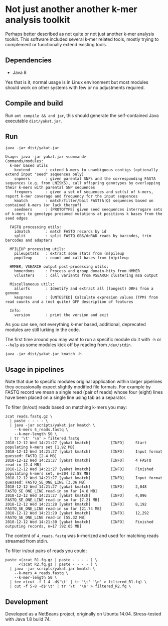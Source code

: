 # Not just another another k-mer analysis toolkit 

Perhaps better described as not quite or not just another k-mer analysis toolkit. 
This software included several k-mer related tools, mostly trying to complement or functionally extend existing tools.

## Dependencies

* Java 8

Yes that is it, normal usage is in Linux environment but most modules should work on other systems with few or no adjustments required.

## Compile and build

Run `ant compile && and jar`, this should generate the self-contained Java executable `dist/yakat.jar`.

## Run 

```
java -jar dist/yakat.jar

Usage: java -jar yakat.jar <command> 
Commands/modules:
  k-mer based utils
    kextend       : extend k-mers to unambiguous contigs (optionally extend input "seed" sequences only)
    snpmers       : given parental SNPs and the corresponding FASTA sequences (e.g. from LNISKS), call offspring genotypes by overlapping their k-mers with parental SNP sequences 
    freqmers      : given a set of sequences and set(s) of k-mers, report k-mer coverage and frequency for the input sequences
    kmatch        : match/filter/bait FAST(A|Q) sequences based on contained k-mers (or lack thereof)
    seedmers      : [PROTOTYPE] given seed seequences interrogare sets of k-mers to genotype presumed mutations at positions k bases from the seed edges    

  FASTQ processing utils:
    idmatch       : match FASTQ records by id
    split         : split FASTQ GBS/ddRAD reads by barcodes, trim barcodes and adapters

  MPILEUP processing utils:
    pileupstats   : extract some stats from (m)pileup
    pmpileup      : count and call bases from (m)pileup

  HMMER, VSEARCH output post-processing utils:
    hmmerdoms     : Process and group domain-hits from HMMER
    vclusters     : call variants from VSEARCH clustering msa output

  Miscellaneous utils:
    allorfs       : Identify and extract all (longest) ORFs from a genome
    kexpress      : [UNTESTED] Calculate expresion values (TPM) from read counts and a (not quite) GFF description of features 

  Info:
    version       : print the version and exit
```

As you can see, not everything k-mer based, additional, deprecated modules are still lurking in the code. 

The first time around you may want to run a specific module do it with `-h` or `--help` as some modules kick off by reading from `/dev/stdin`.


```
java -jar dist/yakat.jar kmatch -h
```

## Usage in pipelines

Note that due to specific modules original application within larger pipelines they occasionally expect slightly modified file formats. 
For example by FASTQ record we mean a single read (pair of reads) whose four (eight) lines have been placed on a single line using tab as a separator.

To filter (in/out) reads based on matching k-mers you may:

```
zcat reads.fastq.gz \
  | paste - - - - \
  | java -jar scripts/yakat.jar kmatch \
    --k-mers 4_reads.fastq \
    --k-mer-length 50 \
  | tr '\t' '\n' > filtered.fastq
2018-12-12 Wed 14:21:27 [yakat kmatch]         [INFO]     Start populating k-mers set [1.92 MB]
2018-12-12 Wed 14:21:27 [yakat kmatch]         [INFO]     Input format guessed: FASTQ [2.4 MB]
2018-12-12 Wed 14:21:27 [yakat kmatch]         [INFO]     4 FASTQ read-in [2.4 MB]
2018-12-12 Wed 14:21:27 [yakat kmatch]         [INFO]     Finished populating k-mers set, n=204 [2.88 MB]
2018-12-12 Wed 14:21:27 [yakat kmatch]         [INFO]     Input format guessed: FASTQ_SE_ONE_LINE [3.36 MB]
2018-12-12 Wed 14:21:27 [yakat kmatch]         [INFO]     2,048 FASTQ_SE_ONE_LINE read-in so far [4.8 MB]
2018-12-12 Wed 14:21:27 [yakat kmatch]         [INFO]     4,096 FASTQ_SE_ONE_LINE read-in so far [7.21 MB]
2018-12-12 Wed 14:21:28 [yakat kmatch]         [INFO]     8,192 FASTQ_SE_ONE_LINE read-in so far [21.74 MB]
2018-12-12 Wed 14:21:29 [yakat kmatch]         [INFO]     12,292 FASTQ_SE_ONE_LINE read-in [55.32 MB]
2018-12-12 Wed 14:21:30 [yakat kmatch]         [INFO]     Finished outputing records, n=17 [92.05 MB]
```

The content of `4_reads.fastq` was k-merized and used for matching reads streamed from stdin.

To filter in/out pairs of reads you could:

```
paste <(zcat R1.fq.gz | paste - - - - ) \
      <(zcat R2.fq.gz | paste - - - - ) \
  | java -jar scripts/yakat.jar kmatch \
    --k-mers 4_reads.fastq \
    --k-mer-length 50 \
  | tee >(cut -f 1-4 -d$'\t' | tr '\t' '\n' > filtered_R1.fq) \
  | cut -f 5-8 -d$'\t' | tr '\t' '\n' > filtered_R2.fq \
```

## Development

Developed as a NetBeans project, originally on Ubuntu 14.04. Stress-tested with Java 1.8 build 74. 





 
